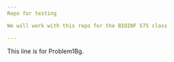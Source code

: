 ```yaml
---
Repo for testing

We will work with this repo for the BIOINF 575 class 

---
```

This line is for Problem1Bg.
